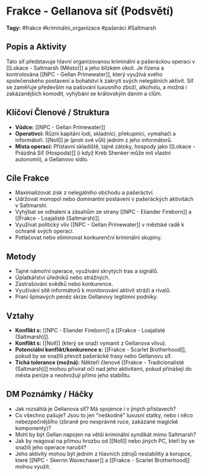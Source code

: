 # Frakce - Gellanova síť (Podsvětí)

**Tagy:** #frakce #kriminální_organizace #pašeráci #Saltmarsh

## Popis a Aktivity
Tato síť představuje hlavní organizovanou kriminální a pašeráckou operaci v [[Lokace - Saltmarsh (Město)]] a jeho blízkém okolí. Je řízena a kontrolována [[NPC - Gellan Primewater]], který využívá svého společenského postavení a bohatství k zakrytí svých nelegálních aktivit. Síť se zaměřuje především na pašování luxusního zboží, alkoholu, a možná i zakázanějších komodit, vyhýbání se královským daním a clům.

## Klíčoví Členové / Struktura
*   **Vůdce:** [[NPC - Gellan Primewater]]
*   **Operativci:** Různí kapitáni lodí, skladníci, překupníci, vymahači a informátoři. [[Noll]] je (proti své vůli) jedním z jeho informátorů.
*   **Místa operací:** Přístavní skladiště, tajné zátoky, hospody jako [[Lokace - Prázdná Síť (Hospoda)]] (i když Kreb Shenker může mít vlastní autonomii), a Gellanovo sídlo.

## Cíle Frakce
*   Maximalizovat zisk z nelegálního obchodu a pašeráctví.
*   Udržovat monopol nebo dominantní postavení v pašeráckých aktivitách v Saltmarshi.
*   Vyhýbat se odhalení a zásahům ze strany [[NPC - Eliander Fireborn]] a [[Frakce - Loajalisté (Saltmarsh)]].
*   Využívat politický vliv [[NPC - Gellan Primewater]] v městské radě k ochraně svých operací.
*   Potlačovat nebo eliminovat konkurenční kriminální skupiny.

## Metody
*   Tajné námořní operace, využívání skrytých tras a signálů.
*   Úplatkářství úředníků nebo strážných.
*   Zastrašování svědků nebo konkurence.
*   Využívání sítě informátorů k monitorování aktivit stráží a rivalů.
*   Praní špinavých peněz skrze Gellanovy legitimní podniky.

## Vztahy
*   **Konflikt s:** [[NPC - Eliander Fireborn]] a [[Frakce - Loajalisté (Saltmarsh)]].
*   **Konflikt s:** [[Noll]] (který se snaží vymanit z Gellanova vlivu).
*   **Potenciální konflikt/konkurence s:** [[Frakce - Scarlet Brotherhood]], pokud by se snažili převzít pašerácké trasy nebo Gellanovu síť.
*   **Tichá tolerance (možná):** Někteří členové [[Frakce - Tradicionalisté (Saltmarsh)]] mohou přivírat oči nad jeho aktivitami, pokud přinášejí do města peníze a neohrožují přímo jeho stabilitu.

## DM Poznámky / Háčky
*   Jak rozsáhlá je Gellanova síť? Má spojence i v jiných přístavech?
*   Co všechno pašuje? Jsou to jen "neškodné" luxusní statky, nebo i něco nebezpečnějšího (zbraně pro nesprávné ruce, zakázané magické komponenty)?
*   Mohl by být Gellan napojen na větší kriminální syndikát mimo Saltmarsh?
*   Jak by reagoval na přímou hrozbu od [[Noll]] nebo jiných PC, kteří by se snažili jeho operace narušit?
*   Jeho aktivity mohou být jedním z hlavních zdrojů nestability a korupce, které [[NPC - Skerrin Wavechaser]] a [[Frakce - Scarlet Brotherhood]] mohou využít.